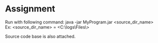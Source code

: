 # Assignment
Run with following command:
java -jar MyProgram.jar <source_dir_name>
Ex: <source_dir_name> = <C:\\logs\\Files\\>

Source code base is also attached.
